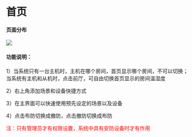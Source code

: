 # 首页

#### 页面分布

![](http://open.cspugoing.com/img/help/shouye.png)

#### 功能说明：

1）当系统只有一台主机时，主机在哪个房间，首页显示哪个房间，不可以切换；当系统有主机和从机时，点击前厅，可自由切换首页显示的房间温湿度

2）右上角添加场景和设备快捷方式

3）在主界面可以快速使用预先设定的场景以及设备

4）点击布防切换成撤防，点击撤防切换成布防

<font color=#FF0000 >注：只有管理员才有权限设置，系统中具有安防设备时才有作用</font>

